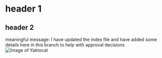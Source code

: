 # header 1
## header 2
meaningful message: I have updated the index file and have added some details here in this branch to help with approval decisions
![Image of Yaktocat](https://octodex.github.com/images/yaktocat.png)
